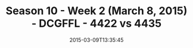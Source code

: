 ---
title: Season 10 - Week 2 (March 8, 2015) - DCGFFL - 4422 vs 4435
teams_score:
- team: 4422
  score: 32
- team: 4435
  score: 28
mvp: John Burton (Burnt), Matt Simeon (Power Yellow)
game-ball: N/A
sportsperson: ''
season: 10
week: 2
date: '2015-03-09T13:35:45'
pageid: season-10-week-2-4422-vs-4435
---